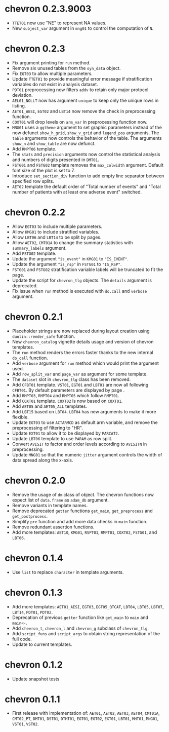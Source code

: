# chevron 0.2.3.9003

* `TTET01` now use "NE" to represent NA values.
* New `subject_var` argument in `mng01` to control the computation of `N`.

# chevron 0.2.3

* Fix argument printing for `run` method.
* Remove six unused tables from the `syn_data` object.
* Fix `EGT03` to allow multiple parameters.
* Update `TTET01` to provide meaningful error message if stratification
variables do not exist in analysis dataset.
* `PDT01` preprocessing now filters `addv` to retain only major protocol deviation.
* `AEL01_NOLLT` now has argument `unique` to keep only the unique rows in listing.
* `AET01_AESI`, `EGT02` and `LBT14` now remove the check in preprocessing function.
* `COXT01` will drop levels on `arm_var` in preprocessing function now.
* `MNG01` uses a `ggtheme` argument to set graphic parameters instead of the now defunct `show_h_grid`, `show_v_grid`
and `legend_pos` arguments. The `table` arguments now controls the behavior of the table. The arguments `show_n` and
`show_table` are now defunct.
* Add `RMPT06` template.
* The `stats` and `precision` arguments now control the statistical analysis and numbers of digits presented in `DMT01`.
* `FSTG01` and `FSTG02` template removes the `max_colwidth` argument. Default font size of the plot is set to 7.
* Introduce `set_section_div` function to add empty line separator between specified row splits.
* `AET02` template the default order of "Total number of events" and "Total number of patients with at least one adverse event"
switched.

# chevron 0.2.2

* Allow `EGT03` to include multiple parameters.
* Allow `KMG01` to include stratified variables.
* Allow `LBT06` and `LBT14` to be split by pages.
* Allow `AET02`, `CMT01A` to change the summary statistics with `summary_labels` argument.
* Add `FSTG02` template.
* Update the argument `"is_event"` in `KMG01` to `"IS_EVENT"`.
* Update the argument `"is_rsp"` in `FSTG01` to `"IS_RSP"`.
* `FSTG01` and `FSTG02` stratification variable labels will be truncated to fit the page.
* Update the script for `chevron_tlg` objects. The `details` argument is deprecated.
* Fix issue when `run` method is executed with `do.call` and `verbose` argument.

# chevron 0.2.1

* Placeholder strings are now replaced during layout creation using `dunlin::render_safe` function.
* New `chevron_catalog` vignette details usage and version of chevron templates.
* The `run` method renders the errors faster thanks to the new internal `do_call` function.
* Add `verbose` argument for `run` method which would print the argument used.
* Add `row_split_var` and `page_var` as argument for some template.
* The `dataset` slot in `chevron_tlg` class has been removed.
* Add `CFBT01` template. `VST01`, `EGT01` and `LBT01` are now all following `CFBT01`. By default parameters are displayed by page .
* Add `RMPT03`, `RMPT04` and `RMPT05` which follow `RMPT01`.
* Add `COXT01` template. `COXT02` is now based on `COXT01`.
* Add `AET05` and `AET05_ALL` templates.
* Add `LBT15` based on `LBT04`. `LBT04` has new arguments to make it more flexible.
* Update `EGT03` to use `ACTARMCD` as default arm variable, and remove the preprocessing of filtering to "HR".
* Update `EXT01` to allow it to be displayed by `PARCAT2`.
* Update `LBT06` template to use `PARAM` as row split.
* Convert `AVISIT` to factor and order levels according to `AVISITN` in preprocessing.
* Update `MNG01` so that the numeric `jitter` argument controls the width of data spread along the x-axis.

# chevron 0.2.0

* Remove the usage of `dm` class of object. The chevron functions now expect list of `data.frame` as `adam_db` argument. 
* Remove variants in template names.
* Remove deprecated `getter` functions `get_main`, `get_preprocess` and `get_postprocess`.
* Simplify `pre` function and add more data checks in `main` function.
* Remove redundant assertion functions.
* Add more templates: `AET10`, `KMG01`, `RSPT01`, `RMPT01`, `COXT02`, `FSTG01`, and `LBT06`.

# chevron 0.1.4

* Use `list` to replace `character` in template arguments.

# chevron 0.1.3

* Add more templates: `AET01_AESI`, `EGT03`, `EGT05_QTCAT`, `LBT04`, `LBT05`, `LBT07`, `LBT14`, `PDT01`, `PDT02`.
* Deprecation of previous `getter` function like `get_main` to `main` and `main<-`.
* Add `chevron_t`, `chevron_l` and `chevron_g` subclass of `chevron_tlg`.
* Add `script_funs` and `script_args` to obtain string representation of the full code.
* Update to current templates.

# chevron 0.1.2

* Update snapshot tests

# chevron 0.1.1

* First release with implementation of: `AET01`, `AET02`, `AET03`, `AET04`, `CMT01A`, `CMT02_PT`, `DMT01`, `DST01`, `DTHT01`, `EGT01`, `EGT02`, `EXT01`, `LBT01`, `MHT01`, `MNG01`, `VST01`, `VST02`.
